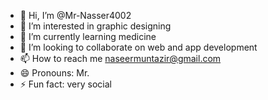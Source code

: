 - 👋 Hi, I’m @Mr-Nasser4002
- 👀 I’m interested in graphic designing
- 🌱 I’m currently learning medicine
- 💞️ I’m looking to collaborate on web and app development
- 📫 How to reach me naseermuntazir@gmail.com
- 😄 Pronouns: Mr.
- ⚡ Fun fact: very social

<!---
Mr-Nasser4002/Mr-Nasser4002 is a ✨ special ✨ repository because its `README.md` (this file) appears on your GitHub profile.
You can click the Preview link to take a look at your changes.
--->
